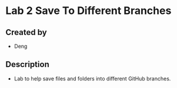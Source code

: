 # Lab 2 Save To Different Branches
## Created by
- Deng
## Description
- Lab to help save files and folders into different GitHub branches.